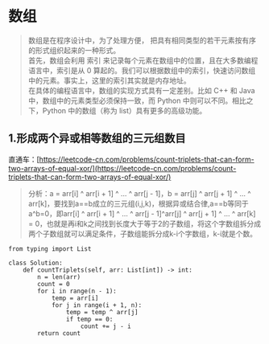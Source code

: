 

# 数组
> 数组是在程序设计中，为了处理方便， 把具有相同类型的若干元素按有序的形式组织起来的一种形式。      
首先，数组会利用 索引 来记录每个元素在数组中的位置，且在大多数编程语言中，索引是从 0 算起的。我们可以根据数组中的索引，快速访问数组中的元素。事实上，这里的索引其实就是内存地址。      
在具体的编程语言中，数组的实现方式具有一定差别。比如 C++ 和 Java 中，数组中的元素类型必须保持一致，而 Python 中则可以不同。相比之下，Python 中的数组（称为 list）具有更多的高级功能。

## 1.形成两个异或相等数组的三元组数目
直通车：[https://leetcode-cn.com/problems/count-triplets-that-can-form-two-arrays-of-equal-xor/](https://leetcode-cn.com/problems/count-triplets-that-can-form-two-arrays-of-equal-xor/)

> 分析：a = arr[i] ^ arr[i + 1] ^ ... ^ arr[j - 1]，b = arr[j] ^ arr[j + 1] ^ ... ^ arr[k]，要找到a==b成立的三元组(i,j,k)，根据异或结合律,a==b等同于a^b=0，即arr[i] ^ arr[i + 1] ^ ... ^ arr[j - 1]^arr[j] ^ arr[j + 1] ^ ... ^ arr[k] = 0，也就是再i和k之间找到长度大于等于2的子数组，将这个字数组拆分成两个子数组就可以满足条件，子数组能拆分成k-i个字数组，k-i就是个数。

```python3
from typing import List

class Solution:
    def countTriplets(self, arr: List[int]) -> int:
        n = len(arr)
        count = 0
        for i in range(n - 1):
            temp = arr[i]
            for j in range(i + 1, n):
                temp = temp ^ arr[j]
                if temp == 0:
                    count += j - i
        return count
```






